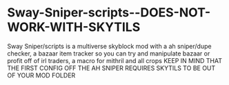 # Sway-Sniper-scripts--DOES-NOT-WORK-WITH-SKYTILS
Sway Sniper/scripts is a multiverse skyblock mod with a ah sniper/dupe checker, a bazaar item tracker so you can try and manipulate bazaar or profit off of irl traders, a macro for mithril and all crops KEEP IN MIND THAT THE FIRST CONFIG OFF THE AH SNIPER REQUIRES SKYTILS TO BE OUT OF YOUR MOD FOLDER
